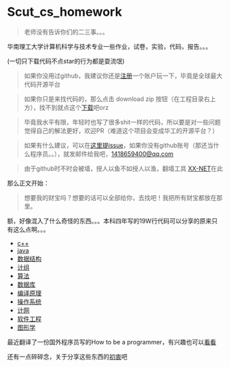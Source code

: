 # Scut_cs_homework
 > 老师没有告诉你们的二三事。。。

华南理工大学计算机科学与技术专业一些作业，试卷，实验，代码，报告。。。

(一切只下载代码不点star的行为都是耍流氓)

  > 如果你没用过github，我建议你还是[注册](https://github.com/join?source=header-home)一个账户玩一下，毕竟是全球最大代码开源平台

  > 如果你只是来找代码的，那么点击 download zip 按钮（在工程目录右上方），找不到就点这个[下载](https://github.com/ahangchen/Scut_cs_homework/archive/master.zip)吧orz

  > 毕竟我水平有限，年轻时也写了很多shit一样的代码，所以要是对一些问题觉得自己的解法更好，欢迎PR（难道这个项目会变成华工的开源平台？）

  > 如果有什么建议，可以在[这里提issue](https://github.com/ahangchen/Scut_cs_homework/issues/new)，如果你没有github账号（那还当什么程序员。。），就发邮件给我吧，1418659400@qq.com

  > 由于github时不时会被墙，授人以鱼不如授人以渔，翻墙工具 [XX-NET](https://github.com/XX-net/XX-Net)在此
  
  
那么正文开始：

  > 想要我的财宝吗？想要的话可以全部给你，去找吧！我把所有财宝都放在那里。
  
  额，好像混入了什么奇怪的东西。。。本科四年写的19W行代码可以分享的原来只有这么点啊。。。
  
  - [c++](c++)
  - [java](java)
  - [数据结构](数据结构)
  - [计组](计组)
  - [算法](算法)
  - [数据库](数据库)
  - [编译原理](编译原理)
  - [操作系统](操作系统)
  - [计网](计网)
  - [软件工程](软件工程)
  - [图形学](图形学)
  
最近翻译了一份国外程序员写的How to be a programmer，有兴趣也可以[看看](https://github.com/ahangchen/How-to-Be-A-Programmer-CN)

还有一点碎碎念，关于分享这些东西的[初衷](reason.md)吧

  
